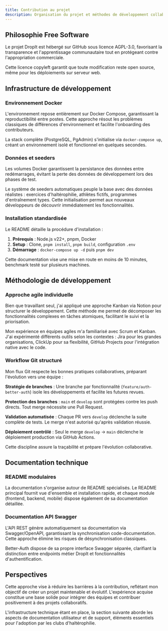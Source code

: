 ```yaml
---
title: Contribution au projet
description: Organisation du projet et méthodes de développement collaboratif
---
```


## Philosophie Free Software

Le projet DropIt est hébergé sur GitHub sous licence AGPL-3.0, favorisant la transparence et l'apprentissage communautaire tout en protégeant contre l'appropriation commerciale.

Cette licence copyleft garantit que toute modification reste open source, même pour les déploiements sur serveur web.

## Infrastructure de développement

### Environnement Docker

L'environnement repose entièrement sur Docker Compose, garantissant la reproductibilité entre postes. Cette approche résout les problèmes classiques de différences d'environnement et facilite l'onboarding des contributeurs.

La stack complète (PostgreSQL, PgAdmin) s'initialise via `docker-compose up`, créant un environnement isolé et fonctionnel en quelques secondes.

### Données et seeders

Les volumes Docker garantissent la persistance des données entre redémarrages, évitant la perte des données de développement lors des phases de test.

Le système de seeders automatiques peuple la base avec des données réalistes : exercices d'haltérophilie, athlètes fictifs, programmes d'entraînement types. Cette initialisation permet aux nouveaux développeurs de découvrir immédiatement les fonctionnalités.

### Installation standardisée

Le README détaille la procédure d'installation :

1. **Prérequis** : Node.js v22+, pnpm, Docker
2. **Setup** : Clone, `pnpm install`, `pnpm build`, configuration `.env`
3. **Démarrage** : `docker-compose up -d` puis `pnpm dev`

Cette documentation vise une mise en route en moins de 10 minutes, benchmark testé sur plusieurs machines.

## Méthodologie de développement

### Approche agile individuelle

Bien que travaillant seul, j'ai appliqué une approche Kanban via Notion pour structurer le développement. Cette méthode me permet de décomposer les fonctionnalités complexes en tâches atomiques, facilitant le suivi et la priorisation.

Mon expérience en équipes agiles m'a familiarisé avec Scrum et Kanban. J'ai expérimenté différents outils selon les contextes : Jira pour les grandes organisations, ClickUp pour sa flexibilité, GitHub Projects pour l'intégration native avec le code.

### Workflow Git structuré

Mon flux Git respecte les bonnes pratiques collaboratives, préparant l'évolution vers une équipe :

**Stratégie de branches** : Une branche par fonctionnalité (`feature/auth-better-auth`) isole les développements et facilite les futures revues.

**Protection des branches** : `main` et `develop` sont protégées contre les push directs. Tout merge nécessite une Pull Request.

**Validation automatisée** : Chaque PR vers `develop` déclenche la suite complète de tests. Le merge n'est autorisé qu'après validation réussie.

**Déploiement contrôlé** : Seul le merge `develop` → `main` déclenche le déploiement production via GitHub Actions.

Cette discipline assure la traçabilité et prépare l'évolution collaborative.

## Documentation technique

### README modulaires

La documentation s'organise autour de README spécialisés. Le README principal fournit vue d'ensemble et installation rapide, et chaque module (frontend, backend, mobile) dispose également de sa documentation détaillée.

### Documentation API Swagger

L'API REST génère automatiquement sa documentation via Swagger/OpenAPI, garantissant la synchronisation code-documentation. Cette approche élimine les risques de désynchronisation classiques.

Better-Auth dispose de sa propre interface Swagger séparée, clarifiant la distinction entre endpoints métier DropIt et fonctionnalités d'authentification.

## Perspectives

Cette approche vise à réduire les barrières à la contribution, reflétant mon objectif de créer un projet maintenable et évolutif. L'expérience acquise constitue une base solide pour intégrer des équipes et contribuer positivement à des projets collaboratifs.

L'infrastructure technique étant en place, la section suivante aborde les aspects de documentation utilisateur et de support, éléments essentiels pour l'adoption par les clubs d'haltérophilie. 

